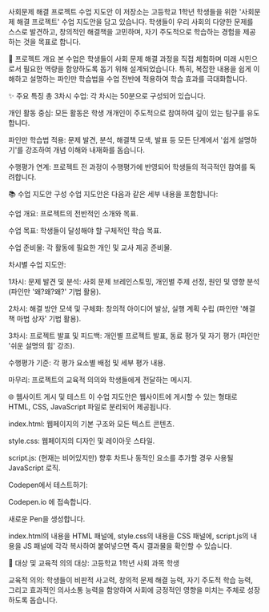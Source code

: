 사회문제 해결 프로젝트 수업 지도안
이 저장소는 고등학교 1학년 학생들을 위한 '사회문제 해결 프로젝트' 수업 지도안을 담고 있습니다. 학생들이 우리 사회의 다양한 문제를 스스로 발견하고, 창의적인 해결책을 고민하며, 자기 주도적으로 학습하는 경험을 제공하는 것을 목표로 합니다.

🚀 프로젝트 개요
본 수업은 학생들이 사회 문제 해결 과정을 직접 체험하며 미래 시민으로서 필요한 역량을 함양하도록 돕기 위해 설계되었습니다. 특히, 복잡한 내용을 쉽게 이해하고 설명하는 파인만 학습법을 수업 전반에 적용하여 학습 효과를 극대화합니다.

✨ 주요 특징
총 3차시 수업: 각 차시는 50분으로 구성되어 있습니다.

개인 활동 중심: 모든 활동은 학생 개개인이 주도적으로 참여하여 깊이 있는 탐구를 유도합니다.

파인만 학습법 적용: 문제 발견, 분석, 해결책 모색, 발표 등 모든 단계에서 '쉽게 설명하기'를 강조하여 개념 이해와 내재화를 돕습니다.

수행평가 연계: 프로젝트 전 과정이 수행평가에 반영되어 학생들의 적극적인 참여를 독려합니다.

📚 수업 지도안 구성
수업 지도안은 다음과 같은 세부 내용을 포함합니다:

수업 개요: 프로젝트의 전반적인 소개와 목표.

수업 목표: 학생들이 달성해야 할 구체적인 학습 목표.

수업 준비물: 각 활동에 필요한 개인 및 교사 제공 준비물.

차시별 수업 지도안:

1차시: 문제 발견 및 분석: 사회 문제 브레인스토밍, 개인별 주제 선정, 원인 및 영향 분석 (파인만 '왜?왜?왜?' 기법 활용).

2차시: 해결 방안 모색 및 구체화: 창의적 아이디어 발상, 실행 계획 수립 (파인만 '해결책 마법 상자' 기법 활용).

3차시: 프로젝트 발표 및 피드백: 개인별 프로젝트 발표, 동료 평가 및 자기 평가 (파인만 '쉬운 설명의 힘' 강조).

수행평가 기준: 각 평가 요소별 배점 및 세부 평가 내용.

마무리: 프로젝트의 교육적 의의와 학생들에게 전달하는 메시지.

🌐 웹사이트 게시 및 테스트
이 수업 지도안은 웹사이트에 게시할 수 있는 형태로 HTML, CSS, JavaScript 파일로 분리되어 제공됩니다.

index.html: 웹페이지의 기본 구조와 모든 텍스트 콘텐츠.

style.css: 웹페이지의 디자인 및 레이아웃 스타일.

script.js: (현재는 비어있지만) 향후 차트나 동적인 요소를 추가할 경우 사용될 JavaScript 로직.

Codepen에서 테스트하기:

Codepen.io 에 접속합니다.

새로운 Pen을 생성합니다.

index.html의 내용을 HTML 패널에, style.css의 내용을 CSS 패널에, script.js의 내용을 JS 패널에 각각 복사하여 붙여넣으면 즉시 결과물을 확인할 수 있습니다.

🎯 대상 및 교육적 의의
대상: 고등학교 1학년 사회 과목 학생

교육적 의의: 학생들이 비판적 사고력, 창의적 문제 해결 능력, 자기 주도적 학습 능력, 그리고 효과적인 의사소통 능력을 함양하여 사회에 긍정적인 영향을 미치는 주체로 성장하도록 돕습니다.
